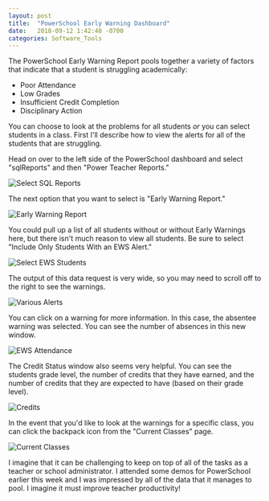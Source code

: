```yaml
---
layout: post
title:  "PowerSchool Early Warning Dashboard"
date:   2018-09-12 1:42:40 -0700
categories: Software_Tools
---
```

The PowerSchool Early Warning Report pools together a variety of factors that indicate that a student is struggling academically:

* Poor Attendance
* Low Grades
* Insufficient Credit Completion
* Disciplinary Action

You can choose to look at the problems for all students *or* you can select students in a class. First I'll describe how to view the alerts for all of the students that are struggling.

Head on over to the left side of the PowerSchool dashboard and select "sqlReports" and then "Power Teacher Reports."

![Select SQL Reports]({{"/assets/PowerSchool_Warning/sqlReports_Power_Teacher_Reports.jpg"}})

The next option that you want to select is "Early Warning Report."

![Early Warning Report]({{"/assets/PowerSchool_Warning/Early_Warning_Report.jpg"}})

You could pull up a list of all students without or without Early Warnings here, but there isn't much reason to view all students. Be sure to select "Include Only Students With an EWS Alert."

![Select EWS Students]({{"/assets/PowerSchool_Warning/select_EWS_alert_students.jpg"}})

The output of this data request is very wide, so you may need to scroll off to the right to see the warnings.

![Various Alerts]({{"/assets/PowerSchool_Warning/various_alerts.jpg"}})

You can click on a warning for more information. In this case, the absentee warning was selected. You can see the number of absences in this new window.

![EWS Attendance]({{"/assets/PowerSchool_Warning/EWS_Attendance.jpg"}})

The Credit Status window also seems very helpful. You can see the students grade level, the number of credits that they have earned, and the number of credits that they are expected to have (based on their grade level).

![Credits]({{"/assets/PowerSchool_Warning/credits.jpg"}})

In the event that you'd like to look at the warnings for a specific class, you can click the backpack icon from the "Current Classes" page.

![Current Classes]({{"/assets/PowerSchool_Warning/current_classes.jpg"}})

I imagine that it can be challenging to keep on top of all of the tasks as a teacher or school administrator. I attended some demos for PowerSchool earlier this week and I was impressed by all of the data that it manages to pool. I imagine it must improve teacher productivity!
